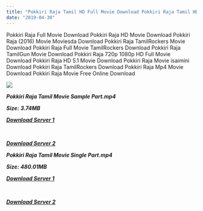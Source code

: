 ```yaml
---
title: "Pokkiri Raja Tamil HD Full Movie Download Pokkiri Raja Tamil HD Movie Download"
date: "2019-04-30"
---
```


Pokkiri Raja Full Movie Download Pokkiri Raja HD Movie Download Pokkiri Raja (2016) Movie Moviesda Download Pokkiri Raja TamilRockers Movie Download Pokkiri Raja Full Movie TamilRockers Download Pokkiri Raja TamilGun Movie Download Pokkiri Raja 720p 1080p HD Full Movie Download Pokkiri Raja HD 5.1 Movie Download Pokkiri Raja Movie isaimini Download Pokkiri Raja TamilRockers Download Pokkiri Raja Mp4 Movie Download Pokkiri Raja Movie Free Online Download

![](https://images.moviebuff.com/c98ca39f-41dc-4010-a8cb-92f0befa107b?w=1000)

**_Pokkiri Raja Tamil Movie Sample Part.mp4_**

**_Size:_** **_3.74MB_**

**_[Download Server 1](http://s4.uptofiles.net//files/Tamil{1d8d357801e2f4b6710faa3d835097c5c618a0f0fcded2c527300dcab25e4b83}202016{1d8d357801e2f4b6710faa3d835097c5c618a0f0fcded2c527300dcab25e4b83}20Movies/Pokkiri{1d8d357801e2f4b6710faa3d835097c5c618a0f0fcded2c527300dcab25e4b83}20Raja{1d8d357801e2f4b6710faa3d835097c5c618a0f0fcded2c527300dcab25e4b83}20(2016)/Pokkiri{1d8d357801e2f4b6710faa3d835097c5c618a0f0fcded2c527300dcab25e4b83}20Raja{1d8d357801e2f4b6710faa3d835097c5c618a0f0fcded2c527300dcab25e4b83}20(640x360)/Pokkiri{1d8d357801e2f4b6710faa3d835097c5c618a0f0fcded2c527300dcab25e4b83}20Raja{1d8d357801e2f4b6710faa3d835097c5c618a0f0fcded2c527300dcab25e4b83}20HD{1d8d357801e2f4b6710faa3d835097c5c618a0f0fcded2c527300dcab25e4b83}20Sample.mp4)_**

**_[  
](http://s4.uptofiles.net//files/Tamil{1d8d357801e2f4b6710faa3d835097c5c618a0f0fcded2c527300dcab25e4b83}202016{1d8d357801e2f4b6710faa3d835097c5c618a0f0fcded2c527300dcab25e4b83}20Movies/Pokkiri{1d8d357801e2f4b6710faa3d835097c5c618a0f0fcded2c527300dcab25e4b83}20Raja{1d8d357801e2f4b6710faa3d835097c5c618a0f0fcded2c527300dcab25e4b83}20(2016)/Pokkiri{1d8d357801e2f4b6710faa3d835097c5c618a0f0fcded2c527300dcab25e4b83}20Raja{1d8d357801e2f4b6710faa3d835097c5c618a0f0fcded2c527300dcab25e4b83}20(640x360)/Pokkiri{1d8d357801e2f4b6710faa3d835097c5c618a0f0fcded2c527300dcab25e4b83}20Raja{1d8d357801e2f4b6710faa3d835097c5c618a0f0fcded2c527300dcab25e4b83}20HD{1d8d357801e2f4b6710faa3d835097c5c618a0f0fcded2c527300dcab25e4b83}20Sample.mp4)_**

**_[Download Server 2](http://s4.uptofiles.net//files/Tamil{1d8d357801e2f4b6710faa3d835097c5c618a0f0fcded2c527300dcab25e4b83}202016{1d8d357801e2f4b6710faa3d835097c5c618a0f0fcded2c527300dcab25e4b83}20Movies/Pokkiri{1d8d357801e2f4b6710faa3d835097c5c618a0f0fcded2c527300dcab25e4b83}20Raja{1d8d357801e2f4b6710faa3d835097c5c618a0f0fcded2c527300dcab25e4b83}20(2016)/Pokkiri{1d8d357801e2f4b6710faa3d835097c5c618a0f0fcded2c527300dcab25e4b83}20Raja{1d8d357801e2f4b6710faa3d835097c5c618a0f0fcded2c527300dcab25e4b83}20(640x360)/Pokkiri{1d8d357801e2f4b6710faa3d835097c5c618a0f0fcded2c527300dcab25e4b83}20Raja{1d8d357801e2f4b6710faa3d835097c5c618a0f0fcded2c527300dcab25e4b83}20HD{1d8d357801e2f4b6710faa3d835097c5c618a0f0fcded2c527300dcab25e4b83}20Sample.mp4)_**

**_Pokkiri Raja Tamil Movie Single Part.mp4_**

**_Size:_** **_480.01MB_**

**_[Download Server 1](http://s4.uptofiles.net//files/Tamil{1d8d357801e2f4b6710faa3d835097c5c618a0f0fcded2c527300dcab25e4b83}202016{1d8d357801e2f4b6710faa3d835097c5c618a0f0fcded2c527300dcab25e4b83}20Movies/Pokkiri{1d8d357801e2f4b6710faa3d835097c5c618a0f0fcded2c527300dcab25e4b83}20Raja{1d8d357801e2f4b6710faa3d835097c5c618a0f0fcded2c527300dcab25e4b83}20(2016)/Pokkiri{1d8d357801e2f4b6710faa3d835097c5c618a0f0fcded2c527300dcab25e4b83}20Raja{1d8d357801e2f4b6710faa3d835097c5c618a0f0fcded2c527300dcab25e4b83}20(640x360)/Pokkiri{1d8d357801e2f4b6710faa3d835097c5c618a0f0fcded2c527300dcab25e4b83}20Raja{1d8d357801e2f4b6710faa3d835097c5c618a0f0fcded2c527300dcab25e4b83}20HD.mp4)_**

**_[  
](http://s4.uptofiles.net//files/Tamil{1d8d357801e2f4b6710faa3d835097c5c618a0f0fcded2c527300dcab25e4b83}202016{1d8d357801e2f4b6710faa3d835097c5c618a0f0fcded2c527300dcab25e4b83}20Movies/Pokkiri{1d8d357801e2f4b6710faa3d835097c5c618a0f0fcded2c527300dcab25e4b83}20Raja{1d8d357801e2f4b6710faa3d835097c5c618a0f0fcded2c527300dcab25e4b83}20(2016)/Pokkiri{1d8d357801e2f4b6710faa3d835097c5c618a0f0fcded2c527300dcab25e4b83}20Raja{1d8d357801e2f4b6710faa3d835097c5c618a0f0fcded2c527300dcab25e4b83}20(640x360)/Pokkiri{1d8d357801e2f4b6710faa3d835097c5c618a0f0fcded2c527300dcab25e4b83}20Raja{1d8d357801e2f4b6710faa3d835097c5c618a0f0fcded2c527300dcab25e4b83}20HD.mp4)_**

**_[Download Server 2](http://s4.uptofiles.net//files/Tamil{1d8d357801e2f4b6710faa3d835097c5c618a0f0fcded2c527300dcab25e4b83}202016{1d8d357801e2f4b6710faa3d835097c5c618a0f0fcded2c527300dcab25e4b83}20Movies/Pokkiri{1d8d357801e2f4b6710faa3d835097c5c618a0f0fcded2c527300dcab25e4b83}20Raja{1d8d357801e2f4b6710faa3d835097c5c618a0f0fcded2c527300dcab25e4b83}20(2016)/Pokkiri{1d8d357801e2f4b6710faa3d835097c5c618a0f0fcded2c527300dcab25e4b83}20Raja{1d8d357801e2f4b6710faa3d835097c5c618a0f0fcded2c527300dcab25e4b83}20(640x360)/Pokkiri{1d8d357801e2f4b6710faa3d835097c5c618a0f0fcded2c527300dcab25e4b83}20Raja{1d8d357801e2f4b6710faa3d835097c5c618a0f0fcded2c527300dcab25e4b83}20HD.mp4)_**

